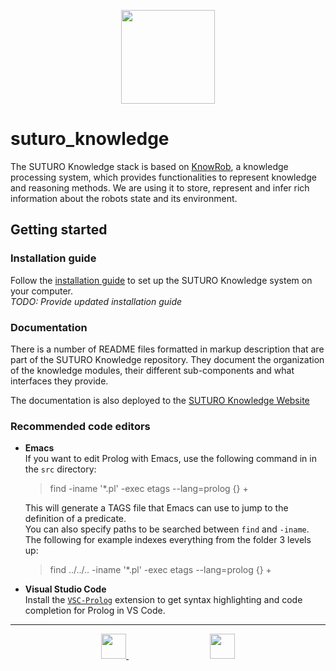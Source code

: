 <p align="center">
  <img width="150" src="https://suturo.github.io/suturo_knowledge/assets/images/suturo-knowledge-full-1000.png">
</p>

# suturo_knowledge

The SUTURO Knowledge stack is based on [KnowRob](https://github.com/knowrob/knowrob), a knowledge processing system, which provides functionalities to represent knowledge and reasoning methods. We are using it to store, represent and infer rich information about the robots state and its environment.

## Getting started

### Installation guide
Follow the [installation guide](https://github.com/suturo21-22/suturo-installation) to set up the SUTURO Knowledge system on your computer.  
_TODO: Provide updated installation guide_

### Documentation
There is a number of README files formatted in markup description that are part of the SUTURO Knowledge repository. They document the organization of the knowledge modules, their different sub-components and what interfaces they provide.

The documentation is also deployed to the [SUTURO Knowledge Website](https://suturo.github.io/suturo_knowledge/)

### Recommended code editors

- **Emacs**  
  If you want to edit Prolog with Emacs, use the following command in in the `src` directory:
  > find -iname '*.pl' -exec etags --lang=prolog {} +

  This will generate a TAGS file that Emacs can use to jump to the definition of a predicate.  
  You can also specify paths to be searched between `find` and `-iname`.  
  The following for example indexes everything from the folder 3 levels up:
  > find ../../.. -iname '*.pl' -exec etags --lang=prolog {} +

- **Visual Studio Code**  
  Install the [`VSC-Prolog`](https://marketplace.visualstudio.com/items?itemName=arthurwang.vsc-prolog) extension to get syntax highlighting and code completion for Prolog in VS Code.
___
<p align="center">
  <a href="https://www.uni-bremen.de/">
    <img height="40" src="https://suturo.github.io/suturo_knowledge/assets/images/uni-bremen-logo-footer.png">
  </a>
  <span>&emsp;&emsp;&emsp;&emsp;&emsp;&emsp;&emsp;&emsp;&emsp;</span>
  <a href="https://github.com/suturo">
    <img height="40" src="https://suturo.github.io/suturo_knowledge/assets/images/suturo-logo-footer.png">
  </a>
</p>
